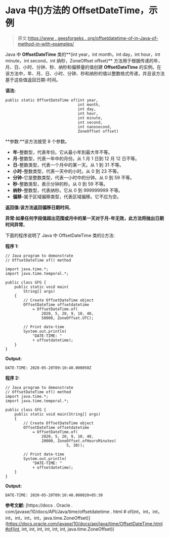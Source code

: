 # Java 中()方法的 OffsetDateTime，示例

> 原文:[https://www . geesforgeks . org/offsetdatetime-of-in-Java-of-method-in-with-examples/](https://www.geeksforgeeks.org/offsetdatetime-of-method-in-java-with-examples/)

Java 中 **OffsetDateTime** 类的**(int year，int month，int day，int hour，int minute，int second，int 纳秒，ZoneOffset offset)** 方法用于根据传递的年、月、日、小时、分钟、秒、纳秒和偏移量的值创建 **OffsetDateTime** 的实例。在该方法中，年、月、日、小时、分钟、秒和纳秒的值以整数格式传递，并且该方法基于这些值返回日期-时间。

**语法:**

```
public static OffsetDateTime of(int year,
                                int month,
                                int day,
                                int hour,
                                int minute,
                                int second,
                                int nanosecond,
                                ZoneOffset offset)

```

**参数:**该方法接受 8 个参数。

*   **年**–整数型，代表年份。它从最小年到最大年不等。
*   **月**–整数型，代表一年中的月份。从 1 月 1 日到 12 月 12 日不等。
*   **日**–整数类型，代表一个月中的某一天。从 1 到 31 不等。
*   **小时**–整数类型，代表一天中的小时。从 0 到 23 不等。
*   **分钟**–它是整数类型，代表一小时中的分钟。从 0 到 59 不等。
*   **秒**–整数类型，表示分钟的秒。从 0 到 59 不等。
*   **纳秒**–整数型，代表纳秒。它从 0 到 999999999 不等。
*   **偏移**–属于区域偏移类型，代表区域偏移。它不应为空。

**返回值:**该方法返回**偏移日期时间**。

**异常:**如果任何字段值超出范围或月中的某一天对于月-年无效，此方法将抛出**日期时间异常**。

下面的程序说明了 Java 中 OffsetDateTime 类的()方法:

**程序 1:**

```
// Java program to demonstrate
// OffsetDateTime of() method

import java.time.*;
import java.time.temporal.*;

public class GFG {
    public static void main(
        String[] args)
    {
        // Create OffsetDateTime object
        OffsetDateTime offsetdatetime
            = OffsetDateTime.of(
                2020, 5, 20, 9, 10, 40,
                50000, ZoneOffset.UTC);

        // Print date-time
        System.out.println(
            "DATE-TIME: "
            + offsetdatetime);
    }
}
```

**Output:**

```
DATE-TIME: 2020-05-20T09:10:40.000050Z

```

**程序 2:**

```
// Java program to demonstrate
// OffsetDateTime of() method
import java.time.*;
import java.time.temporal.*;

public class GFG {
    public static void main(String[] args)
    {
        // Create OffsetDateTime object
        OffsetDateTime offsetdatetime
            = OffsetDateTime.of(
                2020, 5, 20, 9, 10, 40,
                20000, ZoneOffset.ofHoursMinutes(
                           5, 30));

        // Print date-time
        System.out.println(
            "DATE-TIME: "
            + offsetdatetime);
    }
}
```

**Output:**

```
DATE-TIME: 2020-05-20T09:10:40.000020+05:30

```

**参考文献:**
[https://docs . Oracle . com/javase/10/docs/API/Java/time/offsetdatetime . html # of(int，int，int，int，int，int，int，java.time.ZoneOffset)](https://docs.oracle.com/javase/10/docs/api/java/time/OffsetDateTime.html#of(int, int, int, int, int, int, int, java.time.ZoneOffset))